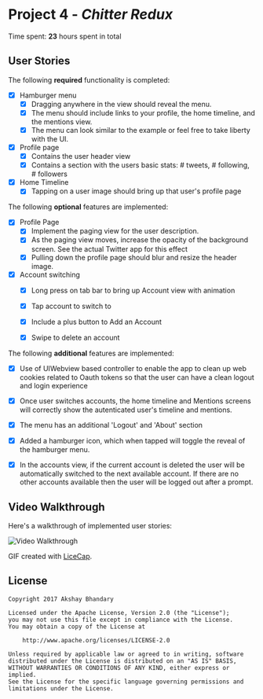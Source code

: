 # Project 4 - *Chitter Redux*

Time spent: **23** hours spent in total

## User Stories

The following **required** functionality is completed:

- [x] Hamburger menu
   - [x] Dragging anywhere in the view should reveal the menu.
   - [x] The menu should include links to your profile, the home timeline, and the mentions view.
   - [x] The menu can look similar to the example or feel free to take liberty with the UI.
- [x] Profile page
   - [x] Contains the user header view
   - [x] Contains a section with the users basic stats: # tweets, # following, # followers
- [x] Home Timeline
   - [x] Tapping on a user image should bring up that user's profile page

The following **optional** features are implemented:

- [x] Profile Page
   - [x] Implement the paging view for the user description.
   - [x] As the paging view moves, increase the opacity of the background screen. See the actual Twitter app for this effect
   - [x] Pulling down the profile page should blur and resize the header image.
- [x] Account switching
   - [x] Long press on tab bar to bring up Account view with animation
   - [x] Tap account to switch to
   - [x] Include a plus button to Add an Account
   - [x] Swipe to delete an account


The following **additional** features are implemented:

- [x] Use of UIWebview based controller to enable the app to clean up web cookies related to Oauth tokens so that the user can have a clean logout and login experience
- [x] Once user switches accounts, the home timeline and Mentions screens will correctly show the autenticated user's
timeline and mentions.
- [x] The menu has an additional 'Logout' and 'About' section
- [x] Added a hamburger icon, which when tapped will toggle the reveal of the hamburger menu.
- [x] In the accounts view, if the current account is deleted the user will be automatically switched to the next available account. If there are no other accounts available then the user will be logged out after a prompt. 



## Video Walkthrough

Here's a walkthrough of implemented user stories:

![Video Walkthrough](chitter_redux_demo.gif)

GIF created with [LiceCap](http://www.cockos.com/licecap/).


## License

    Copyright 2017 Akshay Bhandary

    Licensed under the Apache License, Version 2.0 (the "License");
    you may not use this file except in compliance with the License.
    You may obtain a copy of the License at

        http://www.apache.org/licenses/LICENSE-2.0

    Unless required by applicable law or agreed to in writing, software
    distributed under the License is distributed on an "AS IS" BASIS,
    WITHOUT WARRANTIES OR CONDITIONS OF ANY KIND, either express or implied.
    See the License for the specific language governing permissions and
    limitations under the License.
